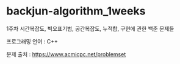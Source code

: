 # backjun-algorithm_1weeks

1주차 시간복잡도, 빅오표기법, 공간복잡도, 누적합, 구현에 관한 백준 문제들 

프로그래밍 언어 : C++ 

문제 출처 : https://www.acmicpc.net/problemset
